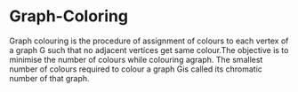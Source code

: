 # Graph-Coloring
Graph colouring is the procedure of assignment of colours to each vertex of a graph G such that no
adjacent vertices get same colour.The objective is to minimise the number of colours while colouring
agraph. The smallest number of colours required to colour a graph Gis called its chromatic number of
that graph.
